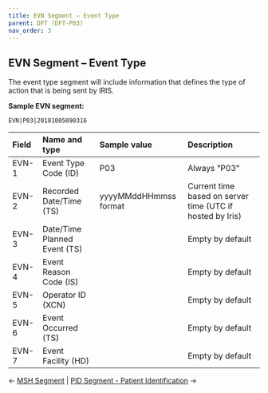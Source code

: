 ```yaml
---
title: EVN Segment – Event Type 
parent: DFT (DFT-P03)
nav_order: 3
---
```

## EVN Segment – Event Type


The event type segment will include information that defines the type of action that is being sent by IRIS. 


**Sample EVN segment:**

```
EVN|P03|20181005090316
```

| Field   | Name and type | Sample value  | Description  |
|:---------------|:---------------|:---------------|:---------------
| EVN-1 | Event Type Code (ID) | P03 | Always "P03"
| EVN-2 | Recorded Date/Time (TS) | yyyyMMddHHmmss format | Current time based on server time (UTC if hosted by Iris)
| EVN-3 | Date/Time Planned Event (TS) |  | Empty by default
| EVN-4 | Event Reason Code (IS) |  | Empty by default
| EVN-5 | Operator ID (XCN) |  | Empty by default
| EVN-6 | Event Occurred (TS) |  | Empty by default
| EVN-7 | Event Facility (HD) |  | Empty by default

← [MSH Segment](/IntegrationDocumentation/docs/integration/DFT_Results/MSH_Segment_Message_Header) |
[PID Segment - Patient Identification](/IntegrationDocumentation/docs/integration/DFT_Results/PID_Segment_Patient_Identification) →